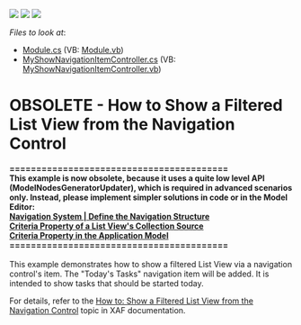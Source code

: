 <!-- default badges list -->
![](https://img.shields.io/endpoint?url=https://codecentral.devexpress.com/api/v1/VersionRange/134576487/10.2.3%2B)
[![](https://img.shields.io/badge/Open_in_DevExpress_Support_Center-FF7200?style=flat-square&logo=DevExpress&logoColor=white)](https://supportcenter.devexpress.com/ticket/details/E247)
[![](https://img.shields.io/badge/📖_How_to_use_DevExpress_Examples-e9f6fc?style=flat-square)](https://docs.devexpress.com/GeneralInformation/403183)
<!-- default badges end -->
<!-- default file list -->
*Files to look at*:

* [Module.cs](./CS/FilteredListViewNavigationControl.Module/Module.cs) (VB: [Module.vb](./VB/FilteredListViewNavigationControl.Module/Module.vb))
* [MyShowNavigationItemController.cs](./CS/FilteredListViewNavigationControl.Module/MyShowNavigationItemController.cs) (VB: [MyShowNavigationItemController.vb](./VB/FilteredListViewNavigationControl.Module/MyShowNavigationItemController.vb))
<!-- default file list end -->
# OBSOLETE - How to Show a Filtered List View from the Navigation Control


<p><strong>=========================================</strong><br><strong>This example is now obsolete, because it uses a quite low level API (ModelNodesGeneratorUpdater), which is required in advanced scenarios only. Instead, please implement simpler solutions in code or in the Model Editor:</strong><br><strong><a href="https://documentation.devexpress.com/eXpressAppFramework/CustomDocument113198.aspx">Navigation System | Define the Navigation Structure</a><a href="https://documentation.devexpress.com/eXpressAppFramework/CustomDocument112988.aspx"> <br>Criteria Property of a List View's Collection Source</a></strong><br><strong><a href="https://documentation.devexpress.com/eXpressAppFramework/CustomDocument112990.aspx">Criteria Property in the Application Model</a> </strong><br><strong>=========================================</strong><br><br>This example demonstrates how to show a filtered List View via a navigation control's item. The "Today's Tasks" navigation item will be added. It is intended to show tasks that should be started today.</p>
<p>For details, refer to the <a href="http://documentation.devexpress.com/#Xaf/CustomDocument2918">How to: Show a Filtered List View from the Navigation Control</a> topic in XAF documentation.</p>

<br/>



